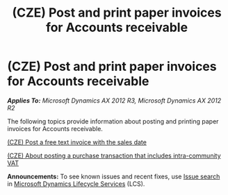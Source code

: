 ﻿---
title: (CZE) Post and print paper invoices for Accounts receivable
TOCTitle: (CZE) Post and print paper invoices for Accounts receivable
ms:assetid: 5d999477-5039-4c81-88b3-06a78bc61300
ms:mtpsurl: https://technet.microsoft.com/en-us/library/JJ677539(v=AX.60)
ms:contentKeyID: 49384845
ms.date: 04/18/2014
mtps_version: v=AX.60
---

# (CZE) Post and print paper invoices for Accounts receivable 


_**Applies To:** Microsoft Dynamics AX 2012 R3, Microsoft Dynamics AX 2012 R2_

The following topics provide information about posting and printing paper invoices for Accounts receivable.

[(CZE) Post a free text invoice with the sales date](cze-post-a-free-text-invoice-with-the-sales-date.md)

[(CZE) About posting a purchase transaction that includes intra-community VAT](cze-about-posting-a-purchase-transaction-that-includes-intra-community-vat.md)

  
**Announcements:** To see known issues and recent fixes, use [Issue search](http://go.microsoft.com/fwlink/?linkid=389258) in [Microsoft Dynamics Lifecycle Services](http://go.microsoft.com/fwlink/?linkid=306505) (LCS).

